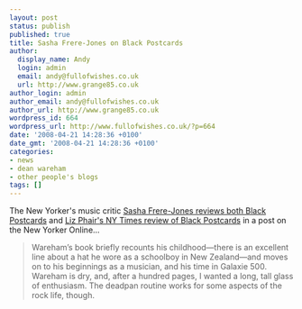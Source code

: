 ```yaml
---
layout: post
status: publish
published: true
title: Sasha Frere-Jones on Black Postcards
author:
  display_name: Andy
  login: admin
  email: andy@fullofwishes.co.uk
  url: http://www.grange85.co.uk
author_login: admin
author_email: andy@fullofwishes.co.uk
author_url: http://www.grange85.co.uk
wordpress_id: 664
wordpress_url: http://www.fullofwishes.co.uk/?p=664
date: '2008-04-21 14:28:36 +0100'
date_gmt: '2008-04-21 14:28:36 +0100'
categories:
- news
- dean wareham
- other people's blogs
tags: []
---
```

<p>The New Yorker's music critic <a href="http://www.newyorker.com/online/blogs/sashafrerejones/2008/04/crazy.html">Sasha Frere-Jones reviews both Black Postcards</a> and <a href="http://www.nytimes.com/2008/04/06/books/review/Phair-t.html?ex=1207972800&en=4a3556391635b4fd&ei=5070">Liz Phair's NY Times review of Black Postcards</a> in a post on the New Yorker Online...</p>
<blockquote><p>Wareham’s book briefly recounts his childhood—there is an excellent line about a hat he wore as a schoolboy in New Zealand—and moves on to his beginnings as a musician, and his time in Galaxie 500. Wareham is dry, and, after a hundred pages, I wanted a long, tall glass of enthusiasm. The deadpan routine works for some aspects of the rock life, though.</p></blockquote>
